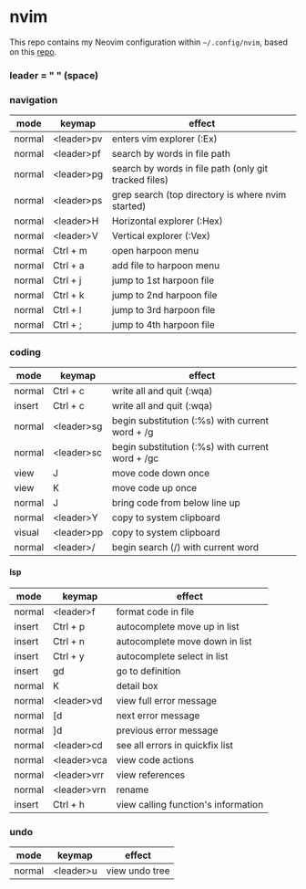 # nvim

This repo contains my Neovim configuration within `~/.config/nvim`, based on this [repo](https://github.com/ThePrimeagen/init.lua).

### leader = " " (space)
### navigation
| mode | keymap | effect |
| --- | --- | --- |
| normal | \<leader\>pv | enters vim explorer (:Ex) |
| normal | \<leader\>pf | search by words in file path |
| normal | \<leader\>pg | search by words in file path (only git tracked files) |
| normal | \<leader\>ps | grep search (top directory is where nvim started) |
| normal | \<leader\>H | Horizontal explorer (:Hex) |
| normal | \<leader\>V | Vertical explorer (:Vex) |
| normal | Ctrl + m | open harpoon menu |
| normal | Ctrl + a | add file to harpoon menu |
| normal | Ctrl + j | jump to 1st harpoon file |
| normal | Ctrl + k | jump to 2nd harpoon file |
| normal | Ctrl + l | jump to 3rd harpoon file |
| normal | Ctrl + ; | jump to 4th harpoon file |
### coding
| mode | keymap | effect |
| --- | --- | --- |
| normal | Ctrl + c | write all and quit (:wqa) |
| insert | Ctrl + c | write all and quit (:wqa) |
| normal | \<leader\>sg | begin substitution (:%s) with current word + /g |
| normal | \<leader\>sc | begin substitution (:%s) with current word + /gc |
| view | J | move code down once |
| view | K | move code up once |
| normal | J | bring code from below line up |
| normal | \<leader\>Y | copy to system clipboard |
| visual | \<leader\>pp | copy to system clipboard |
| normal | \<leader\>/ | begin search (/) with current word |
#### lsp
| mode | keymap | effect |
| --- | --- | --- |
| normal | \<leader\>f | format code in file |
| insert | Ctrl + p | autocomplete move up in list |
| insert | Ctrl + n | autocomplete move down in list |
| insert | Ctrl + y | autocomplete select in list |
| insert | gd | go to definition |
| normal | K | detail box |
| normal | \<leader\>vd | view full error message |
| normal | [d | next error message |
| normal | ]d | previous error message |
| normal | \<leader\>cd | see all errors in quickfix list |
| normal | \<leader\>vca | view code actions |
| normal | \<leader\>vrr | view references |
| normal | \<leader\>vrn | rename |
| insert | Ctrl + h | view calling function's information |
### undo
| mode | keymap | effect |
| --- | --- | --- |
| normal | \<leader\>u | view undo tree |
